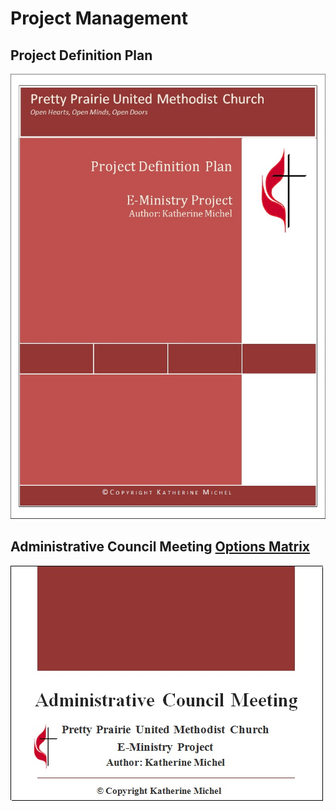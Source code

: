 # Project Management

## Project Definition Plan

![](project-management/project-definition-plan-cover.jpg)

## Administrative Council Meeting [Options Matrix](https://drive.google.com/open?id=0B02bpu7HZwJRQjBPd01ubWNfNzA)

[![](project-management/administrative-council-meeting-slide-deck-cover.jpg)](https://drive.google.com/open?id=0B02bpu7HZwJRQjBPd01ubWNfNzA)



